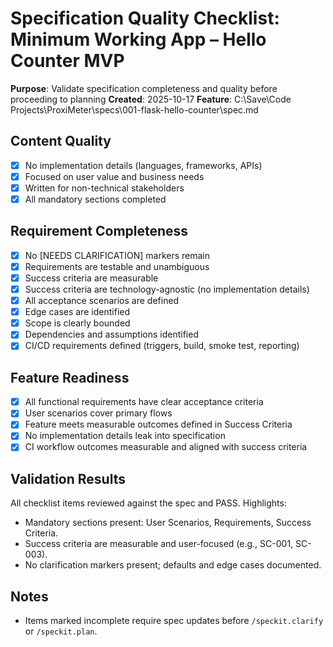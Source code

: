 # Specification Quality Checklist: Minimum Working App – Hello Counter MVP

**Purpose**: Validate specification completeness and quality before proceeding to planning
**Created**: 2025-10-17
**Feature**: C:\Save\Code Projects\ProxiMeter\specs\001-flask-hello-counter\spec.md

## Content Quality

- [x] No implementation details (languages, frameworks, APIs)
- [x] Focused on user value and business needs
- [x] Written for non-technical stakeholders
- [x] All mandatory sections completed

## Requirement Completeness

- [x] No [NEEDS CLARIFICATION] markers remain
- [x] Requirements are testable and unambiguous
- [x] Success criteria are measurable
- [x] Success criteria are technology-agnostic (no implementation details)
- [x] All acceptance scenarios are defined
- [x] Edge cases are identified
- [x] Scope is clearly bounded
- [x] Dependencies and assumptions identified
- [x] CI/CD requirements defined (triggers, build, smoke test, reporting)

## Feature Readiness

- [x] All functional requirements have clear acceptance criteria
- [x] User scenarios cover primary flows
- [x] Feature meets measurable outcomes defined in Success Criteria
- [x] No implementation details leak into specification
- [x] CI workflow outcomes measurable and aligned with success criteria

## Validation Results

All checklist items reviewed against the spec and PASS. Highlights:

- Mandatory sections present: User Scenarios, Requirements, Success Criteria.
- Success criteria are measurable and user-focused (e.g., SC-001, SC-003).
- No clarification markers present; defaults and edge cases documented.

## Notes

- Items marked incomplete require spec updates before `/speckit.clarify` or `/speckit.plan`.

